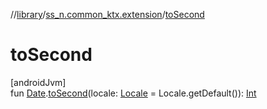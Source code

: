 //[library](../../index.md)/[ss_n.common_ktx.extension](index.md)/[toSecond](to-second.md)

# toSecond

[androidJvm]\
fun [Date](https://developer.android.com/reference/kotlin/java/util/Date.html).[toSecond](to-second.md)(locale: [Locale](https://developer.android.com/reference/kotlin/java/util/Locale.html) = Locale.getDefault()): [Int](https://kotlinlang.org/api/latest/jvm/stdlib/kotlin/-int/index.html)
